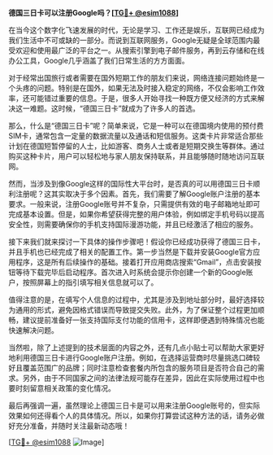 **德国三日卡可以注册Google吗？[[TG💪+ @esim1088](https://t.me/s/esim1088)]**

在当今这个数字化飞速发展的时代，无论是学习、工作还是娱乐，互联网已经成为我们生活中不可或缺的一部分。而说到互联网服务，Google无疑是全球范围内最受欢迎和使用最广泛的平台之一。从搜索引擎到电子邮件服务，再到云存储和在线办公工具，Google几乎涵盖了我们日常生活的方方面面。

对于经常出国旅行或者需要在国外短期工作的朋友们来说，网络连接问题始终是一个头疼的问题。特别是在国外，如果无法及时接入稳定的网络，不仅会影响工作效率，还可能错过重要的信息。于是，很多人开始寻找一种既方便又经济的方式来解决这一难题。这时候，“德国三日卡”就成为了许多人的首选。

那么，什么是“德国三日卡”呢？简单来说，它是一种可以在德国境内使用的预付费SIM卡，通常包含一定量的数据流量以及通话和短信服务。这类卡片非常适合那些计划在德国短暂停留的人士，比如游客、商务人士或者是短期交换生等群体。通过购买这种卡片，用户可以轻松地与家人朋友保持联系，并且能够随时随地访问互联网。

然而，当涉及到像Google这样的国际性大平台时，是否真的可以用德国三日卡顺利注册呢？这其实取决于多个因素。首先，我们需要了解Google账户注册的基本要求。一般来说，注册Google账号并不复杂，只需提供有效的电子邮箱地址即可完成基本设置。但是，如果你希望获得完整的用户体验，例如绑定手机号码以提高安全性，则需要确保你的手机支持国际漫游功能，并且已经激活了相应的服务。

接下来我们就来探讨一下具体的操作步骤吧！假设你已经成功获得了德国三日卡，并且手机也已经完成了相关的配置工作。第一步当然是下载并安装Google官方应用程序，这是所有后续操作的基础。接着打开应用商店搜索“Gmail”，点击安装按钮等待下载完毕后启动程序。首次进入时系统会提示你创建一个新的Google账户，按照屏幕上的指引填写相关信息就可以了。

值得注意的是，在填写个人信息的过程中，尤其是涉及到地址部分时，最好选择较为通用的形式，避免因格式错误而导致提交失败。此外，为了保证整个过程更加顺畅，建议提前准备好一张支持国际支付功能的信用卡，这样即便遇到特殊情况也能快速解决问题。

当然啦，除了上述提到的技术层面的内容之外，还有几点小贴士可以帮助大家更好地利用德国三日卡进行Google账户注册。例如，在选择运营商时尽量挑选口碑较好且覆盖范围广的品牌；同时注意检查套餐内所包含的服务项目是否符合自己的需求。另外，由于不同国家之间的法律法规可能存在差异，因此在实际使用过程中也要时刻留意相关政策的变化情况。

最后再强调一遍，虽然理论上德国三日卡是可以用来注册Google账号的，但实际效果如何还得看个人的具体情况。所以，如果你打算尝试这种方法的话，请务必做好充分准备，并随时关注最新动态哦！

[[TG💪+ @esim1088](https://t.me/s/esim1088) ![Image](https://i.postimg.cc/4NQfJmqS/Snipaste-2025-05-13-00-14-12.png)]
